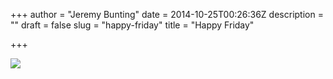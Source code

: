 +++
author = "Jeremy Bunting"
date = 2014-10-25T00:26:36Z
description = ""
draft = false
slug = "happy-friday"
title = "Happy Friday"

+++

![](/img/2014/Oct/pl4y8us.gif)

